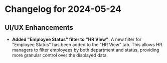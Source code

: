 # Changelog for 2024-05-24

## UI/UX Enhancements

- **Added "Employee Status" filter to "HR View"**: A new filter for "Employee Status" has been added to the "HR View" tab. This allows HR managers to filter employees by both department and status, providing more granular control over the displayed data.
